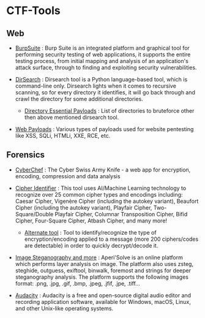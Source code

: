 # CTF-Tools

## Web

- [BurpSuite](https://github.com/CyberCommunity03/Burp-Suite-Installation) :  Burp Suite is an integrated platform and graphical tool for performing security testing of web applications, it supports the entire testing process, from initial mapping and analysis of an application's attack surface, through to finding and exploiting security vulnerabilities.

- [DirSearch](https://github.com/maurosoria/dirsearch) : Dirsearch tool is a Python language-based tool, which is command-line only. Dirsearch lights when it comes to recursive scanning, so for every directory it identifies, it will go back through and crawl the directory for some additional directories.
  - [Directory Essential Payloads](https://raw.githubusercontent.com/v0re/dirb/master/wordlists/common.txt) : List of directories to bruteforce other then above mentioned dirsearch tool.
  
- [Web Payloads](https://github.com/Snip3R69/PayloadsAllTheThings) : Various types of payloads used for website pentesting like XSS, SQLi, HTMLi, XXE, RCE, etc.

## Forensics

- [CyberChef](https://gchq.github.io/CyberChef/) : The Cyber Swiss Army Knife - a web app for encryption, encoding, compression and data analysis

- [Cipher Identifier](https://www.boxentriq.com/code-breaking/cipher-identifier) : This tool uses AI/Machine Learning technology to recognize over 25 common cipher types and encodings including: Caesar Cipher, Vigenère Cipher (including the autokey variant), Beaufort Cipher (including the autokey variant), Playfair Cipher, Two-Square/Double Playfair Cipher, Columnar Transposition Cipher, Bifid Cipher, Four-Square Cipher, Atbash Cipher, and many more!
  - [Alternate tool](https://www.dcode.fr/cipher-identifier) : Tool to identify/recognize the type of encryption/encoding applied to a message (more 200 ciphers/codes are detectable) in order to quickly decrypt/decode it.

- [Image Steganography and more](https://www.aperisolve.com/) : Aperi'Solve is an online platform which performs layer analysis on image. The platform also uses zsteg, steghide, outguess, exiftool, binwalk, foremost and strings for deeper steganography analysis. The platform supports the following images format: .png, .jpg, .gif, .bmp, .jpeg, .jfif, .jpe, .tiff...

- [Audacity](http://audacity.sourceforge.net/download/) : Audacity is a free and open-source digital audio editor and recording application software, available for Windows, macOS, Linux, and other Unix-like operating systems.
